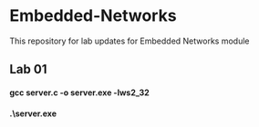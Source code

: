 # Embedded-Networks
This repository for lab updates for  Embedded Networks module

## Lab 01
#### gcc server.c -o server.exe -lws2_32
#### .\server.exe
